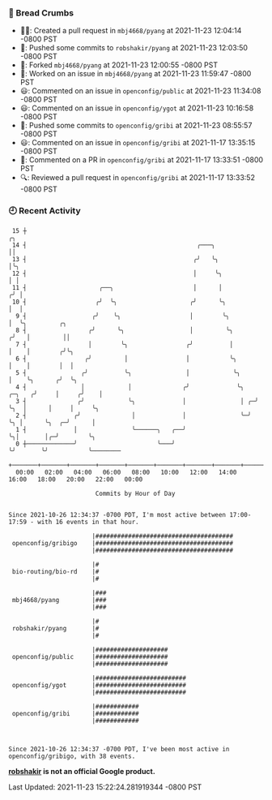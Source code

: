 ### 🍞 Bread Crumbs

 * ✍🏼: Created a pull request in `mbj4668/pyang` at 2021-11-23 12:04:14 -0800 PST
 * 🚢: Pushed some commits to `robshakir/pyang` at 2021-11-23 12:03:50 -0800 PST
 * 🍴: Forked `mbj4668/pyang` at 2021-11-23 12:00:55 -0800 PST
 * 👀: Worked on an issue in `mbj4668/pyang` at 2021-11-23 11:59:47 -0800 PST
 * 😃: Commented on an issue in `openconfig/public` at 2021-11-23 11:34:08 -0800 PST
 * 😃: Commented on an issue in `openconfig/ygot` at 2021-11-23 10:16:58 -0800 PST
 * 🚢: Pushed some commits to `openconfig/gribi` at 2021-11-23 08:55:57 -0800 PST
 * 😃: Commented on an issue in `openconfig/gribi` at 2021-11-17 13:35:15 -0800 PST
 * 💬: Commented on a PR in  `openconfig/gribi` at 2021-11-17 13:33:51 -0800 PST
 * 🔍: Reviewed a pull request in  `openconfig/gribi` at 2021-11-17 13:33:52 -0800 PST

### 🕘 Recent Activity
```
 15 ┼                                                                        ╭╮
 14 ┤                                               ╭───╮                    ││
 13 ┤                                              ╭╯   ╰╮                   │╰╮
 12 ┤                                              │     ╰╮                  │ │
 11 ┤                    ╭──╮                      │      │                 ╭╯ │
 10 ┤                   ╭╯  ╰╮                    ╭╯      ╰╮                │  │
  9 ┤                  ╭╯    ╰╮                   │        ╰╮               │  ╰╮         ╭╮
  8 ┤                 ╭╯      ╰╮                  │         ╰╮             ╭╯   │         ││
  7 ┤                 │        ╰╮                ╭╯          │             │    │        ╭╯╰╮
  6 ┤                ╭╯         │                │           ╰╮            │    │        │  │
  5 ┤               ╭╯          ╰╮               │            ╰╮           │    ╰╮      ╭╯  ╰╮
  4 ┤               │            │              ╭╯             ╰╮   ╭─╮   ╭╯     │     ╭╯    │
  3 ┤              ╭╯            ╰╮             │               │ ╭─╯ ╰╮  │      │     │     ╰╮
  2 ┤             ╭╯              │             │               ╰─╯    ╰╮ │      ╰╮  ╭─╯      │
  1 ┤             │               ╰──────╮   ╭──╯                       ╰╮│       │╭─╯        ╰╮
  0 ┼─────────────╯                      ╰───╯                           ╰╯       ╰╯           ╰────────
    +───────+───────+───────+───────+───────+───────+───────+───────+───────+───────+───────+───────+────
  00:00   02:00   04:00   06:00   08:00   10:00   12:00   14:00   16:00   18:00   20:00   22:00   00:00   

						Commits by Hour of Day


Since 2021-10-26 12:34:37 -0700 PDT, I'm most active between 17:00-17:59 - with 16 events in that hour.

```



```
                       |######################################
 openconfig/gribigo    |######################################
                       |######################################

                       |#
 bio-routing/bio-rd    |#
                       |#

                       |###
 mbj4668/pyang         |###
                       |###

                       |#
 robshakir/pyang       |#
                       |#

                       |####################
 openconfig/public     |####################
                       |####################

                       |#########################
 openconfig/ygot       |#########################
                       |#########################

                       |############
 openconfig/gribi      |############
                       |############



Since 2021-10-26 12:34:37 -0700 PDT, I've been most active in openconfig/gribigo, with 38 events.

```
**[robshakir](mailto:robjs@google.com) is not an official Google product.**  


Last Updated: 2021-11-23 15:22:24.281919344 -0800 PST
